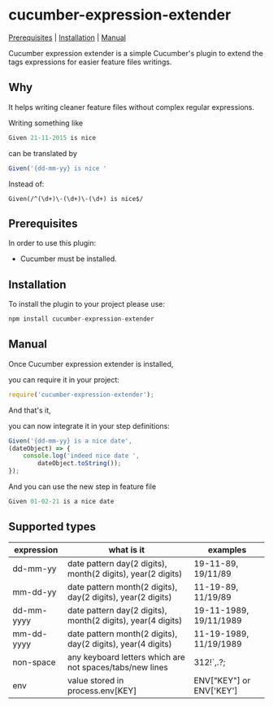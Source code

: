 # cucumber-expression-extender
[Prerequisites](#Prerequisites "Prerequisites") | [Installation](#Installation "Installation") | [Manual](#Manual "Manual")

<p>
Cucumber expression extender is a simple Cucumber's plugin to extend the tags expressions for easier feature files writings.
<p>

<h2> Why </h2>
<p>
It helps writing cleaner feature files without complex regular expressions.
</p>
<p>Writing something like </p>

```javascript
Given 21-11-2015 is nice
```
<p>can be translated by</p>

```javascript
Given('{dd-mm-yy} is nice '
```

<p> Instead of: </p>

```javscript
Given(/^(\d+)\-(\d+)\-(\d+) is nice$/
```

<a name="Prerequisites"></a>
<h2> Prerequisites </h2>
<p>In order to use this plugin:</p>
<p>
    <ul>
        <li>Cucumber must be installed.</li>
    </ul>
</p>

<a name="Installation"></a>
<h2>Installation</h2>
<p>To install the plugin to your project please use:</p>

```javascript
npm install cucumber-expression-extender
```

<a name="Manual"></a>
<h2>Manual</h2>
<p>
Once Cucumber expression extender is installed, </p>
<p> you can require it in your project: </p>

```javascript
require('cucumber-expression-extender');
```

<p>
And that's it, </p>
<p>you can now integrate it in your step definitions: </p>

```javascript
Given('{dd-mm-yy} is a nice date', 
(dateObject) => {
    console.log('indeed nice date ',
        dateObject.toString());
});
```

<p>
And you can use the new step in feature file

```javascript
Given 01-02-21 is a nice date
```


<h2> Supported types </h2> 
    <table>
        <thead>
            <th>expression</th>
            <th>what is it</th>
            <th>examples</th>
        </tead>
        <tbody>
        <tr>
            <td>dd-mm-yy</td>
            <td>date pattern day(2 digits), month(2 digits), year(2 digits)</td>
            <td>19-11-89, 19/11/89</td>
        </tr>
        <tr>
            <td>mm-dd-yy</td>
            <td>date pattern month(2 digits), day(2 digits), year(2 digits)</td>
            <td>11-19-89, 11/19/89</td>
        </tr>
        <tr>
            <td>dd-mm-yyyy</td>
            <td>date pattern day(2 digits), month(2 digits), year(4 digits)</td>
            <td>19-11-1989, 19/11/1989</td>
        </tr>
        <tr>
            <td>mm-dd-yyyy</td>
            <td>date pattern month(2 digits), day(2 digits), year(4 digits)</td>
            <td>11-19-1989, 11/19/1989</td>
        </tr>
        <tr>
            <td>non-space</td>
            <td>any keyboard letters which are not spaces/tabs/new lines</td>
            <td>312!`,.?;</td>
        </tr>
        <tr>
            <td>env</td>
            <td>value stored in process.env[KEY]</td>
            <td>ENV["KEY"] or ENV['KEY']</td>
        </tr>
        </tbody>
    </table>

    